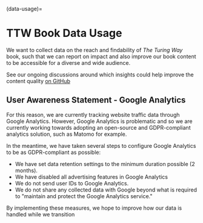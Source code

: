(data-usage)=
# TTW Book Data Usage

We want to collect data on the reach and findability of _The Turing Way_ book, such that we can report on impact and also improve our book content to be accessible for a diverse and wide audience.

See our ongoing discussions around which insights could help improve the content quality [on GitHub](https://github.com/the-turing-way/the-turing-way/discussions/3713)

## User Awareness Statement - Google Analytics
For this reason, we are currently tracking website traffic data through Google Analytics.
However, Google Analytics is problematic and so we are currently working towards adopting an open-source and GDPR-compliant analytics solution, such as Matomo for example.

In the meantime, we have taken several steps to configure Google Analytics to be as GDPR-compliant as possible:

- We have set data retention settings to the minimum duration possible (2 months).
- We have disabled all advertising features in Google Analytics
- We do not send user IDs to Google Analytics.
- We do not share any collected data with Google beyond what is required to "maintain and protect the Google Analytics service."

By implementing these measures, we hope to improve how our data is handled while we transition

